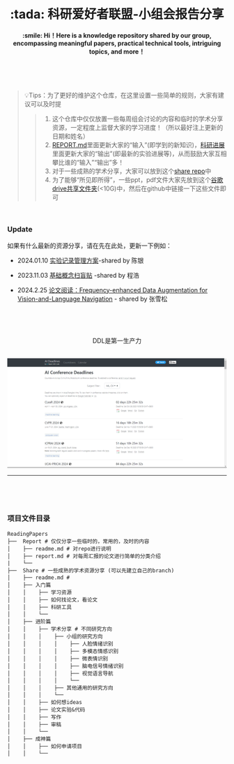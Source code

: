 
<h1 align="center"> :tada: 科研爱好者联盟-小组会报告分享 </h1>

<h4 align="center"> :smile: Hi！Here is a knowledge repository shared by our group, encompassing meaningful papers, practical technical tools, intriguing topics, and more！ </h4>

&nbsp;

&nbsp;

> 💡Tips：为了更好的维护这个仓库，在这里设置一些简单的规则，大家有建议可以及时提
> 
> > 1. 这个仓库中仅仅放置一些每周组会讨论的内容和临时的学术分享资源，一定程度上监督大家的学习进度！（所以最好注上更新的日期和姓名）
> > 2. [REPORT.md](REPORT.md)里面更新大家的“输入”(即学到的新知识)，[科研进展](科研进展.md)里面更新大家的“输出”(即最新的实验进展等)，从而鼓励大家互相攀比谁的“输入”“输出”多！
> > 3. 对于一些成熟的学术分享，大家可以放到这个[share repo](https://github.com/ReadingPapers/Share)中
> > 4. 为了能够“所见即所得”，一些ppt，pdf文件大家先放到这个[谷歌drive共享文件夹](https://drive.google.com/drive/folders/1n6cK69oLMHE6Dw4b-_EWb6DZGJZK02GY?usp=sharing)(<10G)中，然后在github中链接一下这些文件即可
> > 

&nbsp;


### Update

如果有什么最新的资源分享，请在先在此处，更新一下例如：

- 2024.01.10
[实验记录管理方案](https://github.com/ReadingPapers/Report/blob/main/Slide/%E5%AE%9E%E9%AA%8C%E8%AE%B0%E5%BD%95%E7%AE%A1%E7%90%86%E6%96%B9%E6%A1%88.pdf)-shared by 陈银

- 2023.11.03
[基础概念扫盲贴](https://github.com/ReadingPapers/Report/blob/main/Slide/2023.11.3%20%E7%A8%8B%E6%B5%A9-%E6%89%AB%E7%9B%B2%E8%B4%B4.pdf) -shared by 程浩

- 2024.2.25
[论文阅读：Frequency-enhanced Data Augmentation for Vision-and-Language Navigation](http://t.csdnimg.cn/RI1p2) - shared by 张雪松


&nbsp;

&nbsp;


<div style="text-align: center;"> DDL是第一生产力  </div>

<br>


[![img.png](Images/DDL.png)](https://aideadlin.es/?sub=CV,ML,NLP)   

***
&nbsp;

&nbsp;

### 项目文件目录

```
ReadingPapers
├──  Report # 仅仅分享一些临时的，常用的，及时的内容
│    ├── readme.md # 对repo进行说明
│    ├── report.md # 对每周汇报的论文进行简单的分类介绍
|    └── 
├──  Share # 一些成熟的学术资源分享 (可以先建立自己的branch)
│    ├── readme.md # 
│    ├── 入门篇
│    │    ├── 学习资源
│    │    ├── 如何找论文，看论文
│    │    ├── 科研工具
│    │    └── 
│    ├── 进阶篇
│    │    ├── 学术分享 # 不同研究方向
│    │    │    ├── 小组的研究方向
│    │    │    │    ├── 人脸情绪识别
│    │    │    │    ├── 多模态情感识别
│    │    │    │    ├── 微表情识别
│    │    │    │    ├── 脑电信号情绪识别
│    │    │    │    ├── 视觉语言导航
│    │    │    │    └──
│    │    │    ├── 其他通用的研究方向
│    │    │    └── 
│    │    ├── 如何想ideas 
│    │    ├── 论文实验&代码 
│    │    ├── 写作 
│    │    ├── 审稿
│    │    └── 
│    ├── 成神篇
│    │    ├── 如何申请项目 
│    │    └── 

```

&nbsp;
&nbsp;
